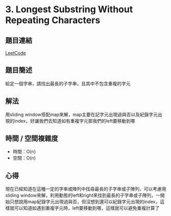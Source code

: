 # 3. Longest Substring Without Repeating Characters

## 題目連結
[LeetCode](https://leetcode.com/problems/longest-substring-without-repeating-characters)

## 題目簡述
給定一個字串，請找出最長的子字串，且其中不包含重複的字元

## 解法
用sliding window搭配map來解，map主要在記字元出現過與否以及紀錄字元出現的index，好讓我們去知道如有重複字元那我們的left要移動到哪

## 時間 / 空間複雜度
- 時間：O(n)
- 空間：O(n) 

## 心得
現在已經知道在這種一定的字串或陣列中找尋最長的子字串或子陣列，可以考慮用sliding window來解，利用動態的left和right來找到最長的子字串或子陣列，一開始只想說用map紀錄字元出現過與否，但沒想到還可以紀錄字元出現的index，這樣就可以知道如遇到重複字元時，left要移動到哪，這樣就可以避免重複計算了
